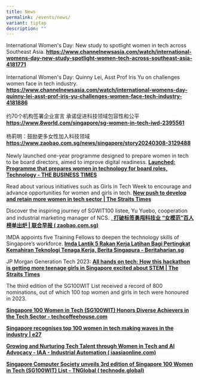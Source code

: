 ```yaml
---
title: News
permalink: /events/news/
variant: tiptap
description: ""
---
```

<p>International Women's Day: New study to spotlight women in tech across
Southeast Asia. <strong><a href="https://www.channelnewsasia.com/watch/international-womens-day-new-study-spotlight-women-tech-across-southeast-asia-4181771" rel="noopener noreferrer nofollow" target="_blank">https://www.channelnewsasia.com/watch/international-womens-day-new-study-spotlight-women-tech-across-southeast-asia-4181771</a></strong> 
<br>
<br>International Women's Day: Quinny Lei, Asst Prof Iris Yu on challenges
women face in tech industry. <strong><a href="https://www.channelnewsasia.com/watch/international-womens-day-quinny-lei-asst-prof-iris-yu-challenges-women-face-tech-industry-4181886" rel="noopener noreferrer nofollow" target="_blank">https://www.channelnewsasia.com/watch/international-womens-day-quinny-lei-asst-prof-iris-yu-challenges-women-face-tech-industry-4181886</a></strong> 
<br>
<br>约70个机构签署企业宣言 承诺促进科技领域包容性和公平<strong> <a href="https://www.8world.com/singapore/sg-women-in-tech-iwd-2395561" rel="noopener noreferrer nofollow" target="_blank">https://www.8world.com/singapore/sg-women-in-tech-iwd-2395561</a></strong> 
<br>
<br>杨莉明：鼓励更多女性加入科技领域 <strong><a href="https://www.zaobao.com.sg/news/singapore/story20240308-3129488" rel="noopener noreferrer nofollow" target="_blank">https://www.zaobao.com.sg/news/singapore/story20240308-3129488</a></strong> 
<br>
<br>Newly launched one-year programme designed to prepare women in tech to
be board directors, aimed to improve digital readiness. <strong><a href="https://www.businesstimes.com.sg/startups-tech/technology/launched-programme-prepares-women-technology-board-roles" rel="noopener noreferrer nofollow" target="_blank">Launched: Programme that prepares women in technology for board roles, Technology - THE BUSINESS TIMES</a></strong>
</p>
<p>Read about various initiatives such as Girls in Tech Week to encourage
and advance opportunities for women and girls in tech. <strong><a href="https://www.straitstimes.com/singapore/new-push-to-develop-and-retain-more-women-in-tech-sector" rel="noopener noreferrer nofollow" target="_blank">New push to develop and retain more women in tech sector | The Straits Times</a></strong>
</p>
<p>Discover the inspiring journey of SGWIT100 listee, Yu Yuebo, cooperation
and industrial marketing manager of NCS. <a href="https://www.zaobao.com.sg/news/singapore/story20230905-1430348" rel="noopener noreferrer nofollow" target="_blank">.</a><strong><a href="https://www.zaobao.com.sg/news/singapore/story20230905-1430348" rel="noopener noreferrer nofollow" target="_blank"> 打破标签勇闯科技业 “女模范”百人榜单出炉 | 联合早报 ( zaobao.com.sg)</a></strong>
</p>
<p>IMDA appoints five Training Fellows to deepen the technology skills of
Singapore’s workforce. <strong><a href="https://www.beritaharian.sg/setempat/imda-lantik-5-rakan-kerja-latihan-bagi-pertingkat-kemahiran-teknologi-tenaga-kerja" rel="noopener noreferrer nofollow" target="_blank">Imda Lantik 5 Rakan Kerja Latihan Bagi Pertingkat Kemahiran Teknologi Tenaga Kerja, Berita Singapura - Beritaharian.sg</a></strong>
</p>
<p>JP Morgan Generation Tech 2023: <strong><a href="https://www.straitstimes.com/tech/how-a-jp-morgan-hackathon-is-getting-more-teenage-girls-in-singapore-excited-about-stem" rel="noopener noreferrer nofollow" target="_blank">All hands on tech: How this hackathon is getting more teenage girls in Singapore excited about STEM | The Straits Times</a></strong>
</p>
<p>The third edition of the SG100WIT List received a record of 800 nominations,
out of which 100 top women and girls in tech were honoured in 2023.</p>
<p><strong><a href="https://techcoffeehouse.com/2023/09/05/singapore-100-women-in-tech-sg100wit-honors-diverse-achievers-in-the-tech-sector/" rel="noopener noreferrer nofollow" target="_blank">Singapore 100 Women in Tech (SG100WIT) Honors Diverse Achievers in the Tech Sector - techcoffeehouse.com</a></strong>
</p>
<p><strong><a href="https://e27.co/singapore-recognises-top-100-women-in-tech-making-waves-in-the-industry-20230905/" rel="noopener noreferrer nofollow" target="_blank">Singapore recognises top 100 women in tech making waves in the industry | e27</a></strong>
</p>
<p><strong><a href="https://www.iaasiaonline.com/growing-and-nurturing-tech-talent-through-women-in-tech-and-ai-advocacy/" rel="noopener noreferrer nofollow" target="_blank">Growing and Nurturing Tech Talent through Women in Tech and AI Advocacy - IAA - Industrial Automation ( iaasiaonline.com)</a></strong>
</p>
<p><strong><a href="https://technode.global/2023/09/11/singapore-computer-society-unveils-3rd-edition-of-singapore-100-women-in-tech-sg100wit-list/" rel="noopener noreferrer nofollow" target="_blank">Singapore Computer Society unveils 3rd edition of Singapore 100 Women in Tech (SG100WIT) List - TNGlobal ( technode.global)</a></strong>
</p>
<p></p>
<p></p>
<p></p>
